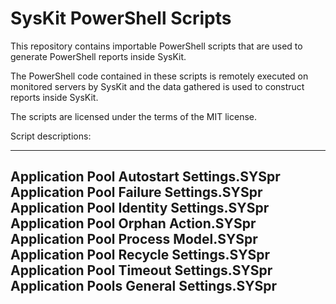 # SysKit PowerShell Scripts

This repository contains importable PowerShell scripts that are used to generate PowerShell reports inside SysKit.

The PowerShell code contained in these scripts is remotely executed on monitored servers by SysKit and the data gathered is used to construct reports inside SysKit.

The scripts are licensed under the terms of the MIT license.

Script descriptions:

---
Application Pool Autostart Settings.SYSpr
Application Pool Failure Settings.SYSpr
Application Pool Identity Settings.SYSpr
Application Pool Orphan Action.SYSpr
Application Pool Process Model.SYSpr
Application Pool Recycle Settings.SYSpr
Application Pool Timeout Settings.SYSpr
Application Pools General Settings.SYSpr
---

